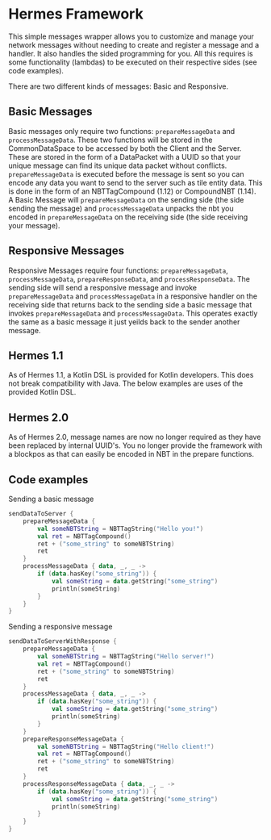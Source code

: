 Hermes Framework
======================
This simple messages wrapper allows you to customize and manage your network messages 
without needing to create and register a message and a handler. It also handles the sided programming for you.
All this requires is some functionality (lambdas) to be executed on their respective sides (see code examples).

There are two different kinds of messages: Basic and Responsive.

Basic Messages
--------------
Basic messages only require two functions: ``prepareMessageData`` and ``processMessageData``. 
These two functions will be stored in the CommonDataSpace to be accessed by both the Client and the Server.
These are stored in the form of a DataPacket with a UUID so that your unique message can find its unique data
packet without conflicts. ``prepareMessageData`` is executed before the message is sent so you can encode any
data you want to send to the server such as tile entity data. This is done in the form of an NBTTagCompound (1.12) or CompoundNBT (1.14).
A Basic Message will ``prepareMessageData`` on the sending side (the side sending the message) and ``processMessageData`` unpacks the nbt
you encoded in ``prepareMessageData`` on the receiving side (the side receiving your message).

Responsive Messages
-----------------
Responsive Messages require four functions: ``prepareMessageData``, ``processMessageData``, ``prepareResponseData``, and ``processResponseData``.
The sending side will send a responsive message and invoke ``prepareMessageData`` and ``processMessageData`` in a 
responsive handler on the receiving side that returns back to the sending side a basic message that invokes 
``prepareMessageData`` and ``processMessageData``. This operates exactly the same as a basic message it just yeilds back to
the sender another message.

Hermes 1.1
----------------
As of Hermes 1.1, a Kotlin DSL is provided for Kotlin developers. This does not break compatibility with Java.
The below examples are uses of the provided Kotlin DSL.

Hermes 2.0
------------------
As of Hermes 2.0, message names are now no longer required as they have been replaced by internal UUID's.
You no longer provide the framework with a blockpos as that can easily be encoded in NBT in the prepare functions.

Code examples
-------------------
Sending a basic message
```Kotlin
sendDataToServer {
    prepareMessageData {
        val someNBTString = NBTTagString("Hello you!")
        val ret = NBTTagCompound()
        ret + ("some_string" to someNBTString)
        ret
    }
    processMessageData { data, _, _ ->
        if (data.hasKey("some_string")) {
            val someString = data.getString("some_string")
            println(someString)
        }
    }
}
```

Sending a responsive message

```Kotlin
sendDataToServerWithResponse {
    prepareMessageData {
        val someNBTString = NBTTagString("Hello server!")
        val ret = NBTTagCompound()
        ret + ("some_string" to someNBTString)
        ret
    }
    processMessageData { data, _, _ ->
        if (data.hasKey("some_string")) {
            val someString = data.getString("some_string")
            println(someString)
        }
    }
    prepareResponseMessageData {
        val someNBTString = NBTTagString("Hello client!")
        val ret = NBTTagCompound()
        ret + ("some_string" to someNBTString)
        ret
    }
    processResponseMessageData { data, _, _ ->
        if (data.hasKey("some_string")) {
            val someString = data.getString("some_string")
            println(someString)
        }
    }
}
```
